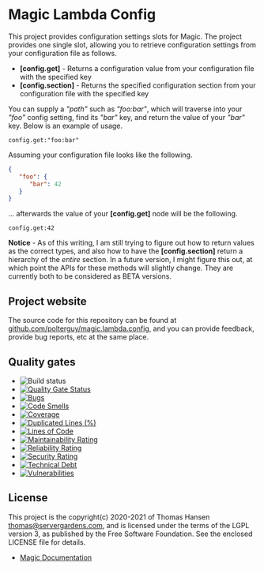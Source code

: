 
# Magic Lambda Config

This project provides configuration settings slots for Magic. The project provides one
single slot, allowing you to retrieve configuration settings from your configuration file as follows.

* __[config.get]__ - Returns a configuration value from your configuration file with the specified key
* __[config.section]__ - Returns the specified configuration section from your configuration file with the specified key

You can supply a _"path"_ such as _"foo:bar"_, which will traverse into your _"foo"_ config setting, find its _"bar"_ key,
and return the value of your _"bar"_ key. Below is an example of usage.

```
config.get:"foo:bar"
```

Assuming your configuration file looks like the following.

```json
{
   "foo": {
      "bar": 42
   }
}
```

... afterwards the value of your __[config.get]__ node will be the following.

```
config.get:42
```

**Notice** - As of this writing, I am still trying to figure out how to return values as the correct types, and
also how to have the **[config.section]** return a hierarchy of the _entire_ section. In a future version, I might
figure this out, at which point the APIs for these methods will slightly change. They are currently both to be
considered as BETA versions.

## Project website

The source code for this repository can be found at [github.com/polterguy/magic.lambda.config](https://github.com/polterguy/magic.lambda.config), and you can provide feedback, provide bug reports, etc at the same place.

## Quality gates

- ![Build status](https://github.com/polterguy/magic.lambda.config/actions/workflows/build.yaml/badge.svg)
- [![Quality Gate Status](https://sonarcloud.io/api/project_badges/measure?project=polterguy_magic.lambda.config&metric=alert_status)](https://sonarcloud.io/dashboard?id=polterguy_magic.lambda.config)
- [![Bugs](https://sonarcloud.io/api/project_badges/measure?project=polterguy_magic.lambda.config&metric=bugs)](https://sonarcloud.io/dashboard?id=polterguy_magic.lambda.config)
- [![Code Smells](https://sonarcloud.io/api/project_badges/measure?project=polterguy_magic.lambda.config&metric=code_smells)](https://sonarcloud.io/dashboard?id=polterguy_magic.lambda.config)
- [![Coverage](https://sonarcloud.io/api/project_badges/measure?project=polterguy_magic.lambda.config&metric=coverage)](https://sonarcloud.io/dashboard?id=polterguy_magic.lambda.config)
- [![Duplicated Lines (%)](https://sonarcloud.io/api/project_badges/measure?project=polterguy_magic.lambda.config&metric=duplicated_lines_density)](https://sonarcloud.io/dashboard?id=polterguy_magic.lambda.config)
- [![Lines of Code](https://sonarcloud.io/api/project_badges/measure?project=polterguy_magic.lambda.config&metric=ncloc)](https://sonarcloud.io/dashboard?id=polterguy_magic.lambda.config)
- [![Maintainability Rating](https://sonarcloud.io/api/project_badges/measure?project=polterguy_magic.lambda.config&metric=sqale_rating)](https://sonarcloud.io/dashboard?id=polterguy_magic.lambda.config)
- [![Reliability Rating](https://sonarcloud.io/api/project_badges/measure?project=polterguy_magic.lambda.config&metric=reliability_rating)](https://sonarcloud.io/dashboard?id=polterguy_magic.lambda.config)
- [![Security Rating](https://sonarcloud.io/api/project_badges/measure?project=polterguy_magic.lambda.config&metric=security_rating)](https://sonarcloud.io/dashboard?id=polterguy_magic.lambda.config)
- [![Technical Debt](https://sonarcloud.io/api/project_badges/measure?project=polterguy_magic.lambda.config&metric=sqale_index)](https://sonarcloud.io/dashboard?id=polterguy_magic.lambda.config)
- [![Vulnerabilities](https://sonarcloud.io/api/project_badges/measure?project=polterguy_magic.lambda.config&metric=vulnerabilities)](https://sonarcloud.io/dashboard?id=polterguy_magic.lambda.config)

## License

This project is the copyright(c) 2020-2021 of Thomas Hansen thomas@servergardens.com, and is licensed under the terms
of the LGPL version 3, as published by the Free Software Foundation. See the enclosed LICENSE file for details.

* [Magic Documentation](https://polterguy.github.io/)
